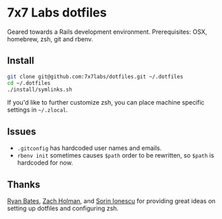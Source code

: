 # 7x7 Labs dotfiles

Geared towards a Rails development environment.  Prerequisites: OSX, homebrew, zsh, git and rbenv.

## Install

```sh
git clone git@github.com:7x7labs/dotfiles.git ~/.dotfiles
cd ~/.dotfiles
./install/symlinks.sh
```

If you'd like to further customize zsh, you can place machine specific settings in `~/.zlocal`.

## Issues

* `.gitconfig` has hardcoded user names and emails.
* `rbenv init` sometimes causes `$path` order to be rewritten, so `$path` is hardcoded for now.

## Thanks

[Ryan Bates](https://github.com/ryanb/dotfiles), [Zach Holman](https://github.com/holman/dotfiles), and [Sorin Ionescu](https://github.com/sorin-ionescu/prezto) for providing great ideas on setting up dotfiles and configuring zsh.
